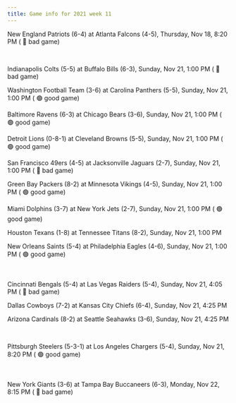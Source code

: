 ```yaml
---
title: Game info for 2021 week 11
---
```

New England Patriots (6-4) at Atlanta Falcons (4-5), Thursday, Nov 18, 8:20 PM (	:red_circle: bad game)


<br/>

Indianapolis Colts (5-5) at Buffalo Bills (6-3), Sunday, Nov 21, 1:00 PM (	:red_circle: bad game)

Washington Football Team (3-6) at Carolina Panthers (5-5), Sunday, Nov 21, 1:00 PM (	:green_circle: good game)

Baltimore Ravens (6-3) at Chicago Bears (3-6), Sunday, Nov 21, 1:00 PM (	:green_circle: good game)

Detroit Lions (0-8-1) at Cleveland Browns (5-5), Sunday, Nov 21, 1:00 PM (	:green_circle: good game)

San Francisco 49ers (4-5) at Jacksonville Jaguars (2-7), Sunday, Nov 21, 1:00 PM (	:red_circle: bad game)

Green Bay Packers (8-2) at Minnesota Vikings (4-5), Sunday, Nov 21, 1:00 PM (	:green_circle: good game)

Miami Dolphins (3-7) at New York Jets (2-7), Sunday, Nov 21, 1:00 PM (	:green_circle: good game)

Houston Texans (1-8) at Tennessee Titans (8-2), Sunday, Nov 21, 1:00 PM

New Orleans Saints (5-4) at Philadelphia Eagles (4-6), Sunday, Nov 21, 1:00 PM (	:green_circle: good game)


<br/>

Cincinnati Bengals (5-4) at Las Vegas Raiders (5-4), Sunday, Nov 21, 4:05 PM (	:red_circle: bad game)

Dallas Cowboys (7-2) at Kansas City Chiefs (6-4), Sunday, Nov 21, 4:25 PM

Arizona Cardinals (8-2) at Seattle Seahawks (3-6), Sunday, Nov 21, 4:25 PM


<br/>

Pittsburgh Steelers (5-3-1) at Los Angeles Chargers (5-4), Sunday, Nov 21, 8:20 PM (	:green_circle: good game)


<br/>

New York Giants (3-6) at Tampa Bay Buccaneers (6-3), Monday, Nov 22, 8:15 PM (	:red_circle: bad game)

